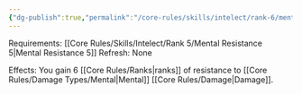 ```yaml
---
{"dg-publish":true,"permalink":"/core-rules/skills/intelect/rank-6/mental-resistance-6/"}
---
```


Requirements: [[Core Rules/Skills/Intelect/Rank 5/Mental Resistance 5\|Mental Resistance 5]]
Refresh: None

Effects:
You gain 6 [[Core Rules/Ranks\|ranks]] of resistance to [[Core Rules/Damage Types/Mental\|Mental]] [[Core Rules/Damage\|Damage]].



